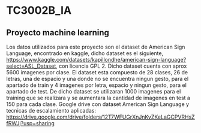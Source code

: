 # TC3002B_IA
## Proyecto machine learning

Los datos utilizados para este proyecto son el dataset de American  Sign Language, encontrado en kaggle, dicho dataset es el siguiente, https://www.kaggle.com/datasets/kapillondhe/american-sign-language?select=ASL_Dataset, con licencia GPL 2.
Dicho dataset cuenta con aprox 5600 imagenes por clase. El dataset esta compuesto de 28 clases, 26 de letras, una de espacio y una donde no se encuentra ningun gesto, para el apartado de train y 4 imagenes por letra, espacio y ningun gesto, para el apartado de test.
De dicho dataset se utilizaran 1000 imagenes para el training que se realizara y se aumentara la cantidad de imagenes en test a 150 para cada clase.
Google drive con dataset American Sign Language y tecnicas de escalamiento aplicadas:
https://drive.google.com/drive/folders/12T7WFUGrXnJnKvZKeLaGCPVRHsZfRWJj?usp=sharing

